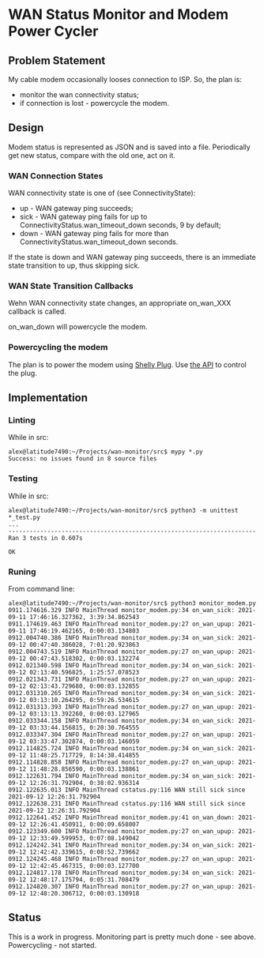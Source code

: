 # WAN Status Monitor and Modem Power Cycler

## Problem Statement

My cable modem occasionally looses connection to ISP. So, the plan is:

* monitor the wan connectivity status;
* if connection is lost - powercycle the modem.

## Design

Modem status is represented as JSON and is saved into a file.
Periodically get new status, compare with the old one, act on it.

### WAN Connection States

WAN connectivity state is one of (see ConnectivityState):

* up - WAN gateway ping succeeds;
* sick - WAN gateway ping fails for up to ConnectivityStatus.wan_timeout_down
seconds, 9 by default;
* down - WAN gateway ping fails for more than 
ConnectivityStatus.wan_timeout_down seconds.

If the state is down and WAN gateway ping succeeds, there is an immediate
state transition to up, thus skipping sick.

### WAN State Transition Callbacks

Wehn WAN connectivity state changes, an appropriate on_wan_XXX callback is
called.

on_wan_down will powercycle the modem.

### Powercycling the modem

The plan is to power the modem using 
[Shelly Plug](https://shopusa.shelly.cloud/shelly-plug-us-wifi-smart-home-automation#393).
Use [the API](https://shelly-api-docs.shelly.cloud/gen1/#shelly-plug-plugs-overview)
to control the plug.


## Implementation

### Linting

While in src:

```
alex@latitude7490:~/Projects/wan-monitor/src$ mypy *.py
Success: no issues found in 8 source files
```

### Testing

While in src:

```
alex@latitude7490:~/Projects/wan-monitor/src$ python3 -m unittest *_test.py
...
----------------------------------------------------------------------
Ran 3 tests in 0.607s

OK
```

### Runing

From command line:

```
alex@latitude7490:~/Projects/wan-monitor/src$ python3 monitor_modem.py 
0911.174616.329 INFO MainThread monitor_modem.py:34 on_wan_sick: 2021-09-11 17:46:16.327362, 3:39:34.862543
0911.174619.463 INFO MainThread monitor_modem.py:27 on_wan_upup: 2021-09-11 17:46:19.462165, 0:00:03.134803
0912.004740.386 INFO MainThread monitor_modem.py:34 on_wan_sick: 2021-09-12 00:47:40.386028, 7:01:20.923863
0912.004743.519 INFO MainThread monitor_modem.py:27 on_wan_upup: 2021-09-12 00:47:43.518302, 0:00:03.132274
0912.021340.598 INFO MainThread monitor_modem.py:34 on_wan_sick: 2021-09-12 02:13:40.596825, 1:25:57.078523
0912.021343.731 INFO MainThread monitor_modem.py:27 on_wan_upup: 2021-09-12 02:13:43.729680, 0:00:03.132855
0912.031310.265 INFO MainThread monitor_modem.py:34 on_wan_sick: 2021-09-12 03:13:10.264295, 0:59:26.534615
0912.031313.393 INFO MainThread monitor_modem.py:27 on_wan_upup: 2021-09-12 03:13:13.392260, 0:00:03.127965
0912.033344.158 INFO MainThread monitor_modem.py:34 on_wan_sick: 2021-09-12 03:33:44.156815, 0:20:30.764555
0912.033347.304 INFO MainThread monitor_modem.py:27 on_wan_upup: 2021-09-12 03:33:47.302874, 0:00:03.146059
0912.114825.724 INFO MainThread monitor_modem.py:34 on_wan_sick: 2021-09-12 11:48:25.717729, 8:14:38.414855
0912.114828.858 INFO MainThread monitor_modem.py:27 on_wan_upup: 2021-09-12 11:48:28.856590, 0:00:03.138861
0912.122631.794 INFO MainThread monitor_modem.py:34 on_wan_sick: 2021-09-12 12:26:31.792904, 0:38:02.936314
0912.122635.013 INFO MainThread cstatus.py:116 WAN still sick since 2021-09-12 12:26:31.792904
0912.122638.231 INFO MainThread cstatus.py:116 WAN still sick since 2021-09-12 12:26:31.792904
0912.122641.452 INFO MainThread monitor_modem.py:41 on_wan_down: 2021-09-12 12:26:41.450911, 0:00:09.658007
0912.123349.600 INFO MainThread monitor_modem.py:27 on_wan_upup: 2021-09-12 12:33:49.599953, 0:07:08.149042
0912.124242.341 INFO MainThread monitor_modem.py:34 on_wan_sick: 2021-09-12 12:42:42.339615, 0:08:52.739662
0912.124245.468 INFO MainThread monitor_modem.py:27 on_wan_upup: 2021-09-12 12:42:45.467315, 0:00:03.127700
0912.124817.178 INFO MainThread monitor_modem.py:34 on_wan_sick: 2021-09-12 12:48:17.175794, 0:05:31.708479
0912.124820.307 INFO MainThread monitor_modem.py:27 on_wan_upup: 2021-09-12 12:48:20.306712, 0:00:03.130918
```

## Status

This is a work in progress.  Monitoring part is pretty much done - see above.
Powercycling - not started.
